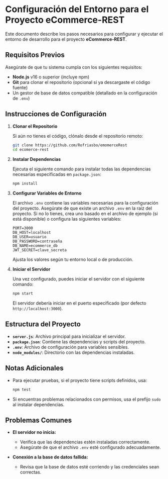 # Configuración del Entorno para el Proyecto eCommerce-REST

Este documento describe los pasos necesarios para configurar y ejecutar el entorno de desarrollo para el proyecto **eCommerce-REST**.

## Requisitos Previos

Asegúrate de que tu sistema cumpla con los siguientes requisitos:

- **Node.js** v16 o superior (incluye npm)
- **Git** para clonar el repositorio (opcional si ya descargaste el código fuente)
- Un gestor de base de datos compatible (detallado en la configuración de `.env`)

## Instrucciones de Configuración

1. **Clonar el Repositorio**

   Si aún no tienes el código, clónalo desde el repositorio remoto:

   ```bash
   git clone https://github.com/Rofriasbo/emomerceRest
   cd ecomerce-rest
   ```

2. **Instalar Dependencias**

   Ejecuta el siguiente comando para instalar todas las dependencias necesarias especificadas en `package.json`:

   ```bash
   npm install
   ```

3. **Configurar Variables de Entorno**

   El archivo `.env` contiene las variables necesarias para la configuración del proyecto. Asegúrate de que existe un archivo `.env` en la raíz del proyecto. Si no lo tienes, crea uno basado en el archivo de ejemplo (si está disponible) o configura las siguientes variables:

   ```env
   PORT=3000
   DB_HOST=localhost
   DB_USER=usuario
   DB_PASSWORD=contraseña
   DB_NAME=ecommerce_db
   JWT_SECRET=clave_secreta
   ```

   Ajusta los valores según tu entorno local o de producción.

4. **Iniciar el Servidor**

   Una vez configurado, puedes iniciar el servidor con el siguiente comando:

   ```bash
   npm start
   ```

   El servidor debería iniciar en el puerto especificado (por defecto `http://localhost:3000`).

## Estructura del Proyecto

- **`server.js`**: Archivo principal para inicializar el servidor.
- **`package.json`**: Contiene las dependencias y scripts del proyecto.
- **`.env`**: Archivo de configuración para variables sensibles.
- **`node_modules/`**: Directorio con las dependencias instaladas.

## Notas Adicionales

- Para ejecutar pruebas, si el proyecto tiene scripts definidos, usa:

  ```bash
  npm test
  ```

- Si encuentras problemas relacionados con permisos, usa el prefijo `sudo` al instalar dependencias.

## Problemas Comunes

- **El servidor no inicia:**
  - Verifica que las dependencias estén instaladas correctamente.
  - Asegúrate de que el archivo `.env` esté configurado adecuadamente.

- **Conexión a la base de datos fallida:**
  - Revisa que la base de datos esté corriendo y las credenciales sean correctas.


